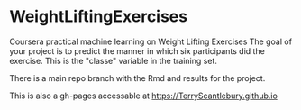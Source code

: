# WeightLiftingExercises
Coursera practical machine learning  on Weight Lifting Exercises
The goal of your project is to predict the manner in which six participants did the exercise. This is the "classe" variable in the training set. 

There is a main repo branch with the Rmd and results for the project.

This is also a gh-pages accessable at https://TerryScantlebury.github.io 

